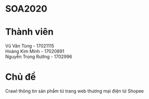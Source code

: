 # SOA2020
<h1>Thành viên</h1>
Vũ Văn Tùng - 17021115<br>
Hoàng Kim Minh - 17020891<br>
Nguyễn Trọng Rưỡng - 1702996<br>

<h1>Chủ đề</h1>
Crawl thông tin sản phẩm từ trang web thương mại điện tử Shopee
